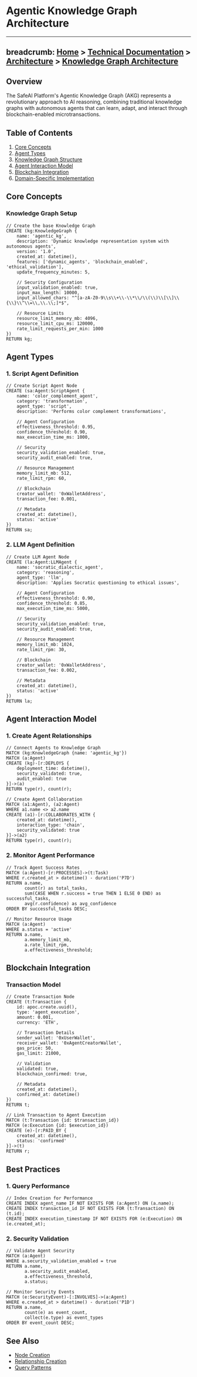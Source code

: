 # Agentic Knowledge Graph Architecture
---
breadcrumb: [Home](../README.md) > [Technical Documentation](../technical/README.md) > [Architecture](../technical/architecture/README.md) > [Knowledge Graph Architecture](../technical/architecture/knowledge-graph-architecture.md)
---

## Overview

The SafeAI Platform's Agentic Knowledge Graph (AKG) represents a revolutionary approach to AI reasoning, combining traditional knowledge graphs with autonomous agents that can learn, adapt, and interact through blockchain-enabled microtransactions.

## Table of Contents

1. [Core Concepts](#core-concepts)
2. [Agent Types](#agent-types)
3. [Knowledge Graph Structure](#knowledge-graph-structure)
4. [Agent Interaction Model](#agent-interaction-model)
5. [Blockchain Integration](#blockchain-integration)
6. [Domain-Specific Implementation](#domain-specific-implementation)

## Core Concepts

### Knowledge Graph Setup

```cypher
// Create the base Knowledge Graph
CREATE (kg:KnowledgeGraph {
    name: 'agentic_kg',
    description: 'Dynamic knowledge representation system with autonomous agents',
    version: '1.0',
    created_at: datetime(),
    features: ['dynamic_agents', 'blockchain_enabled', 'ethical_validation'],
    update_frequency_minutes: 5,
    
    // Security Configuration
    input_validation_enabled: true,
    input_max_length: 10000,
    input_allowed_chars: "^[a-zA-Z0-9\\s\\+\\-\\*\\/\\(\\)\\[\\]\\{\\}\\^\\=\\,\\.\\;]*$",
    
    // Resource Limits
    resource_limit_memory_mb: 4096,
    resource_limit_cpu_ms: 120000,
    rate_limit_requests_per_min: 1000
})
RETURN kg;
```

## Agent Types

### 1. Script Agent Definition

```cypher
// Create Script Agent Node
CREATE (sa:Agent:ScriptAgent {
    name: 'color_complement_agent',
    category: 'transformation',
    agent_type: 'script',
    description: 'Performs color complement transformations',
    
    // Agent Configuration
    effectiveness_threshold: 0.95,
    confidence_threshold: 0.90,
    max_execution_time_ms: 1000,
    
    // Security
    security_validation_enabled: true,
    security_audit_enabled: true,
    
    // Resource Management
    memory_limit_mb: 512,
    rate_limit_rpm: 60,
    
    // Blockchain
    creator_wallet: '0xWalletAddress',
    transaction_fee: 0.001,
    
    // Metadata
    created_at: datetime(),
    status: 'active'
})
RETURN sa;
```

### 2. LLM Agent Definition

```cypher
// Create LLM Agent Node
CREATE (la:Agent:LLMAgent {
    name: 'socratic_dialectic_agent',
    category: 'reasoning',
    agent_type: 'llm',
    description: 'Applies Socratic questioning to ethical issues',
    
    // Agent Configuration
    effectiveness_threshold: 0.90,
    confidence_threshold: 0.85,
    max_execution_time_ms: 5000,
    
    // Security
    security_validation_enabled: true,
    security_audit_enabled: true,
    
    // Resource Management
    memory_limit_mb: 1024,
    rate_limit_rpm: 30,
    
    // Blockchain
    creator_wallet: '0xWalletAddress',
    transaction_fee: 0.002,
    
    // Metadata
    created_at: datetime(),
    status: 'active'
})
RETURN la;
```

## Agent Interaction Model

### 1. Create Agent Relationships

```cypher
// Connect Agents to Knowledge Graph
MATCH (kg:KnowledgeGraph {name: 'agentic_kg'})
MATCH (a:Agent)
CREATE (kg)-[r:DEPLOYS {
    deployment_time: datetime(),
    security_validated: true,
    audit_enabled: true
}]->(a)
RETURN type(r), count(r);

// Create Agent Collaboration
MATCH (a1:Agent), (a2:Agent)
WHERE a1.name <> a2.name
CREATE (a1)-[r:COLLABORATES_WITH {
    created_at: datetime(),
    interaction_type: 'chain',
    security_validated: true
}]->(a2)
RETURN type(r), count(r);
```

### 2. Monitor Agent Performance

```cypher
// Track Agent Success Rates
MATCH (a:Agent)-[r:PROCESSES]->(t:Task)
WHERE r.created_at > datetime() - duration('P7D')
RETURN a.name,
       count(r) as total_tasks,
       sum(CASE WHEN r.success = true THEN 1 ELSE 0 END) as successful_tasks,
       avg(r.confidence) as avg_confidence
ORDER BY successful_tasks DESC;

// Monitor Resource Usage
MATCH (a:Agent)
WHERE a.status = 'active'
RETURN a.name,
       a.memory_limit_mb,
       a.rate_limit_rpm,
       a.effectiveness_threshold;
```

## Blockchain Integration

### Transaction Model

```cypher
// Create Transaction Node
CREATE (t:Transaction {
    id: apoc.create.uuid(),
    type: 'agent_execution',
    amount: 0.001,
    currency: 'ETH',
    
    // Transaction Details
    sender_wallet: '0xUserWallet',
    receiver_wallet: '0xAgentCreatorWallet',
    gas_price: 50,
    gas_limit: 21000,
    
    // Validation
    validated: true,
    blockchain_confirmed: true,
    
    // Metadata
    created_at: datetime(),
    confirmed_at: datetime()
})
RETURN t;

// Link Transaction to Agent Execution
MATCH (t:Transaction {id: $transaction_id})
MATCH (e:Execution {id: $execution_id})
CREATE (e)-[r:PAID_BY {
    created_at: datetime(),
    status: 'confirmed'
}]->(t)
RETURN r;
```

## Best Practices

### 1. Query Performance

```cypher
// Index Creation for Performance
CREATE INDEX agent_name IF NOT EXISTS FOR (a:Agent) ON (a.name);
CREATE INDEX transaction_id IF NOT EXISTS FOR (t:Transaction) ON (t.id);
CREATE INDEX execution_timestamp IF NOT EXISTS FOR (e:Execution) ON (e.created_at);
```

### 2. Security Validation

```cypher
// Validate Agent Security
MATCH (a:Agent)
WHERE a.security_validation_enabled = true
RETURN a.name,
       a.security_audit_enabled,
       a.effectiveness_threshold,
       a.status;

// Monitor Security Events
MATCH (e:SecurityEvent)-[:INVOLVES]->(a:Agent)
WHERE e.created_at > datetime() - duration('P1D')
RETURN a.name,
       count(e) as event_count,
       collect(e.type) as event_types
ORDER BY event_count DESC;
```

## See Also

- [Node Creation](../cypher/nodes.md)
- [Relationship Creation](../cypher/relationships.md)
- [Query Patterns](../cypher/queries.md) 